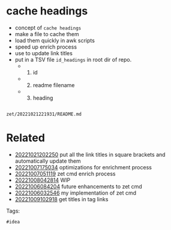 # cache headings

- concept of `cache headings`
- make a file to cache them
- load them quickly in awk scripts
- speed up enrich process
- use to update link titles
- put in a TSV file `id_headings` in root dir of repo.
  - 1. id
  - 2. readme filename
  - 3. heading

```
```

` zet/20221021221931/README.md `

# Related

- [20221021202250](/zet/20221021202250/README.md) put all the link titles in square brackets and automatically update them
- [20221007175034](/zet/20221007175034/README.md) optimizations for enrichment process
- [20221007051119](/zet/20221007051119/README.md) zet cmd enrich process
- [20221008042814](/zet/20221008042814/README.md) WIP
- [20221006084204](/zet/20221006084204/README.md) future enhancements to zet cmd
- [20221006032546](/zet/20221006032546/README.md) my implementation of zet cmd
- [20221009102918](/zet/20221009102918/README.md) get titles in tag links

Tags:

    #idea
